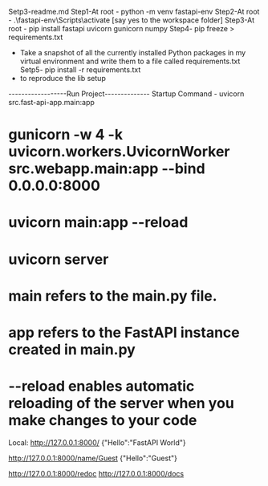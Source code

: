 Setp3-readme.md
Step1-At root - 
python -m venv fastapi-env
Step2-At root - 
.\fastapi-env\Scripts\activate  [say yes to the workspace folder]
Step3-At root - 
pip install fastapi uvicorn gunicorn numpy
Step4-
pip freeze > requirements.txt 
- Take a snapshot of all the currently installed Python packages in my virtual environment and write them to a file called requirements.txt
Setp5-
pip install -r requirements.txt 
- to reproduce the lib setup

------------------Run Project--------------
Startup Command - uvicorn src.fast-api-app.main:app

# gunicorn -w 4 -k uvicorn.workers.UvicornWorker src.webapp.main:app --bind 0.0.0.0:8000

# uvicorn main:app --reload
# uvicorn server
# main refers to the main.py file.
# app refers to the FastAPI instance created in main.py
# --reload enables automatic reloading of the server when you make changes to your code

Local:
http://127.0.0.1:8000/
{"Hello":"FastAPI World"}

http://127.0.0.1:8000/name/Guest
{"Hello":"Guest"}

http://127.0.0.1:8000/redoc
http://127.0.0.1:8000/docs